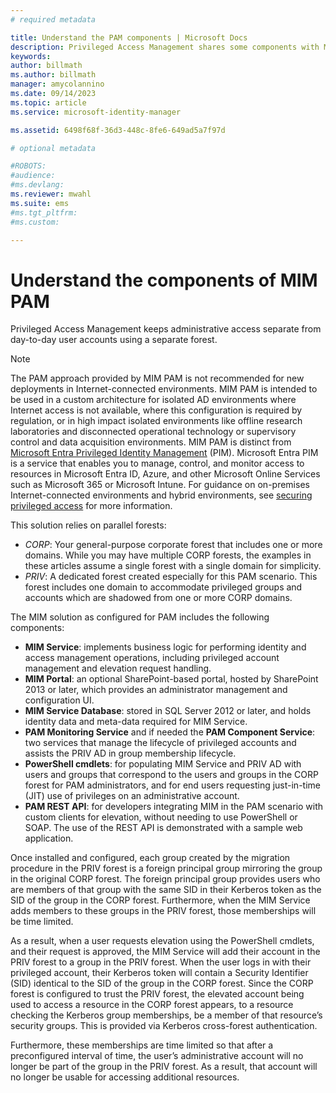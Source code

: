 ```yaml
---
# required metadata

title: Understand the PAM components | Microsoft Docs
description: Privileged Access Management shares some components with MIM, and has a few of its own. Learn how these work together.
keywords:
author: billmath
ms.author: billmath
manager: amycolannino
ms.date: 09/14/2023
ms.topic: article
ms.service: microsoft-identity-manager

ms.assetid: 6498f68f-36d3-448c-8fe6-649ad5a7f97d

# optional metadata

#ROBOTS:
#audience:
#ms.devlang:
ms.reviewer: mwahl
ms.suite: ems
#ms.tgt_pltfrm:
#ms.custom:

---
```

# Understand the components of MIM PAM

Privileged Access Management keeps administrative access separate from day-to-day user accounts using a separate forest.

> [!NOTE]
> The PAM approach provided by MIM PAM is not recommended for new deployments in Internet-connected environments. MIM PAM is intended to be used in a custom architecture for isolated AD environments where Internet access is not available, where this configuration is required by regulation, or in high impact isolated environments like offline research laboratories and disconnected operational technology or supervisory control and data acquisition environments. MIM PAM is distinct from [Microsoft Entra Privileged Identity Management](https://azure.microsoft.com/documentation/articles/active-directory-privileged-identity-management-configure/) (PIM). Microsoft Entra PIM is a service that enables you to manage, control, and monitor access to resources in Microsoft Entra ID, Azure, and other Microsoft Online Services such as Microsoft 365 or Microsoft Intune. For guidance on on-premises Internet-connected environments and hybrid environments, see [securing privileged access](/security/compass/overview) for more information.

 This solution relies on parallel forests:

- *CORP*: Your general-purpose corporate forest that includes one or more domains. While you may have multiple CORP forests, the examples in these articles assume a single forest with a single domain for simplicity.  
- *PRIV*: A dedicated forest created especially for this PAM scenario. This forest includes one domain to accommodate privileged groups and accounts which are shadowed from one or more CORP domains.

The MIM solution as configured for PAM includes the following components:  

- **MIM Service**: implements business logic for performing identity and access management operations, including privileged account management and elevation request handling.
- **MIM Portal**: an optional SharePoint-based portal, hosted by SharePoint 2013 or later, which provides an administrator management and configuration UI.
- **MIM Service Database**: stored in SQL Server 2012 or later, and holds identity data and meta-data required for MIM Service.
- **PAM Monitoring Service** and if needed the **PAM Component Service**: two services that manage the lifecycle of privileged accounts and assists the PRIV AD in group membership lifecycle.
- **PowerShell cmdlets**: for populating MIM Service and PRIV AD with users and groups that correspond to the users and groups in the CORP forest for PAM administrators, and for end users requesting just-in-time (JIT) use of privileges on an administrative account.
- **PAM REST API**: for developers integrating MIM in the PAM scenario with custom clients for elevation, without needing to use PowerShell or SOAP. The use of the REST API is demonstrated with a sample web application.

Once installed and configured, each group created by the migration procedure in the PRIV forest is a foreign principal group mirroring the group in the original CORP forest. The foreign principal group provides users who are members of that group with the same SID in their Kerberos token as the SID of the group in the CORP forest. Furthermore, when the MIM Service adds members to these groups in the PRIV forest, those memberships will be time limited.

As a result, when a user requests elevation using the PowerShell cmdlets, and their request is approved, the MIM Service will add their account in the PRIV forest to a group in the PRIV forest. When the user logs in with their privileged account, their Kerberos token will contain a Security Identifier (SID) identical to the SID of the group in the CORP forest. Since the CORP forest is configured to trust the PRIV forest, the elevated account being used to access a resource in the CORP forest appears, to a resource checking the Kerberos group memberships, be a member of that resource’s security groups. This is provided via Kerberos cross-forest authentication.

Furthermore, these memberships are time limited so that after a preconfigured interval of time, the user’s administrative account will no longer be part of the group in the PRIV forest. As a result, that account will no longer be usable for accessing additional resources.
